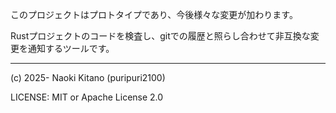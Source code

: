 このプロジェクトはプロトタイプであり、今後様々な変更が加わります。

Rustプロジェクトのコードを検査し、gitでの履歴と照らし合わせて非互換な変更を通知するツールです。

---

(c) 2025- Naoki Kitano (puripuri2100)

LICENSE: MIT or Apache License 2.0 
